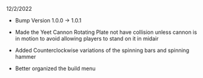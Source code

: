 12/2/2022

 * Bump Version 1.0.0 -> 1.0.1

 * Made the Yeet Cannon Rotating Plate not have collision unless cannon is in motion to avoid allowing players to stand on it in midair

 * Added Counterclockwise variations of the spinning bars and spinning hammer

 * Better organized the build menu